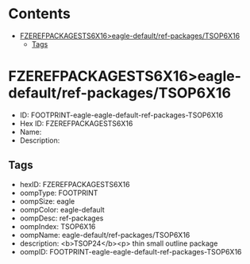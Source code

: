 



Contents
========

* [FZEREFPACKAGESTS6X16>eagle-default/ref-packages/TSOP6X16](#fzerefpackagests6x16eagle-defaultref-packagestsop6x16)
	* [Tags](#tags)

# FZEREFPACKAGESTS6X16>eagle-default/ref-packages/TSOP6X16

- ID: FOOTPRINT-eagle-eagle-default-ref-packages-TSOP6X16
- Hex ID: FZEREFPACKAGESTS6X16
- Name: 
- Description: 

## Tags

- hexID: FZEREFPACKAGESTS6X16
- oompType: FOOTPRINT
- oompSize: eagle
- oompColor: eagle-default
- oompDesc: ref-packages
- oompIndex: TSOP6X16
- oompName: eagle-default/ref-packages/TSOP6X16
- description: &lt;b&gt;TSOP24&lt;/b&gt;&lt;p&gt;&#xD;
thin small outline package
- oompID: FOOTPRINT-eagle-eagle-default-ref-packages-TSOP6X16
